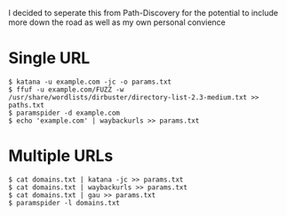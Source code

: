 I decided to seperate this from Path-Discovery for the potential to include more down the road as well as my own personal convience 
# Single URL
```
$ katana -u example.com -jc -o params.txt
$ ffuf -u example.com/FUZZ -w /usr/share/wordlists/dirbuster/directory-list-2.3-medium.txt >> paths.txt
$ paramspider -d example.com
$ echo 'example.com' | waybackurls >> params.txt
```
# Multiple URLs
```
$ cat domains.txt | katana -jc >> params.txt
$ cat domains.txt | waybackurls >> params.txt
$ cat domains.txt | gau >> params.txt
$ paramspider -l domains.txt 
```

